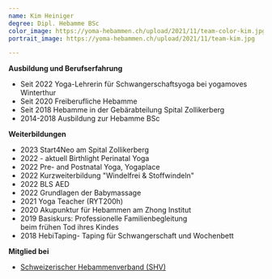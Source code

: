 ```yaml
---
name: Kim Heiniger
degree: Dipl. Hebamme BSc
color_image: https://yoma-hebammen.ch/upload/2021/11/team-color-kim.jpg
portrait_image: https://yoma-hebammen.ch/upload/2021/11/team-kim.jpg

---
```

**Ausbildung und Berufserfahrung**

* Seit 2022 Yoga-Lehrerin für Schwangerschaftsyoga bei yogamoves Winterthur
* Seit 2020 Freiberufliche Hebamme
* Seit 2018 Hebamme in der Gebärabteilung Spital Zollikerberg
* 2014-2018 Ausbildung zur Hebamme BSc

**Weiterbildungen**

* 2023 Start4Neo am Spital Zollikerberg
* 2022 - aktuell Birthlight Perinatal Yoga 
* 2022 Pre- and Postnatal Yoga, Yogaplace
* 2022 Kurzweiterbildung "Windelfrei & Stoffwindeln"
* 2022 BLS AED
* 2022 Grundlagen der Babymassage
* 2021 Yoga Teacher (RYT200h)
* 2020 Akupunktur für Hebammen am Zhong Institut
* 2019 Basiskurs: Professionelle Familienbegleitung  
  beim frühen Tod ihres Kindes
* 2018 HebiTaping- Taping für Schwangerschaft und Wochenbett

**Mitglied bei**

* [Schweizerischer Hebammenverband (SHV)](https://www.hebamme.ch "https://www.hebamme.ch")